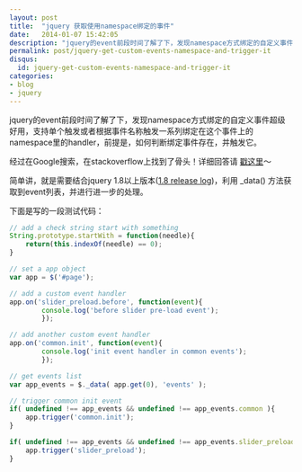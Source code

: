 ```yaml
---
layout: post
title:  "jquery 获取使用namespace绑定的事件"
date:   2014-01-07 15:42:05
description: "jquery的event前段时间了解了下，发现namespace方式绑定的自定义事件超级好用，支持单个触发或者根据事件名称触发一系列绑定在这个事件上的namespace里的handler，前提是，如何判断绑定事件存在，并触发它。"
permalink: post/jquery-get-custom-events-namespace-and-trigger-it
disqus:
  id: jquery-get-custom-events-namespace-and-trigger-it
categories:
- blog
- jquery
---
```


jquery的event前段时间了解了下，发现namespace方式绑定的自定义事件超级好用，支持单个触发或者根据事件名称触发一系列绑定在这个事件上的namespace里的handler，前提是，如何判断绑定事件存在，并触发它。

经过在Google搜索，在stackoverflow上找到了骨头！详细回答请 [戳这里](http://stackoverflow.com/questions/14072042/how-to-check-if-element-has-click-handler)～

简单讲，就是需要结合jquery 1.8以上版本([1.8 release log](http://blog.jquery.com/2012/08/09/jquery-1-8-released/))，利用 \_data() 方法获取到event列表，并进行进一步的处理。

下面是写的一段测试代码：

```javascript
// add a check string start with something
String.prototype.startWith = function(needle){
    return(this.indexOf(needle) == 0);
}

// set a app object
var app = $('#page');

// add a custom event handler
app.on('slider_preload.before', function(event){
        console.log('before slider pre-load event');
        });

// add another custom event handler
app.on('common.init', function(event){
        console.log('init event handler in common events');
        });

// get events list
var app_events = $._data( app.get(0), 'events' );

// trigger common init event
if( undefined !== app_events && undefined !== app_events.common ){
    app.trigger('common.init');
}

if( undefined !== app_events && undefined !== app_events.slider_preload ) {
    app.trigger('slider_preload');
}
```
